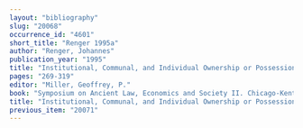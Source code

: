 ```yaml
---
layout: "bibliography"
slug: "20068"
occurrence_id: "4601"
short_title: "Renger 1995a"
author: "Renger, Johannes"
publication_year: "1995"
title: "Institutional, Communal, and Individual Ownership or Possession of Arable Land in Ancient Mesopotamia from the End of the Fourth to the End of the First Millennium B.C."
pages: "269-319"
editor: "Miller, Geoffrey, P."
book: "Symposium on Ancient Law, Economics and Society II. Chicago-Kent Law Review 71/1 (Chicago)"
title: "Institutional, Communal, and Individual Ownership or Possession of Arable Land in Ancient Mesopotamia from the End of the Fourth to the End of the First Millennium B.C."
previous_item: "20071"
---
```

